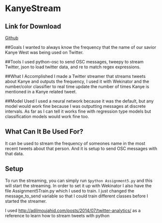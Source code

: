 # KanyeStream
## Link for Download
[Github](https://github.com/aurbanski/KanyeStream/)

##Goals
I wanted to always know the frequency that the name of our savior Kanye West was being used on Twitter.

##Tools
I used python-osc to send OSC messages, tweepy to stream Twitter, json to load twitter data, and re to match regex expressions.

##What I Accomplished
I made a Twitter streamer that streams tweets about Kanye and outputs the frequency, I used it with Wekinator and the number/color classifier to real time update the number of times Kanye is mentioned in a Kanye related tweet.

##Model Used
I used a neural network because it was the default, but any model would work fine because I was outputting messages at discrete intervals. As far as I can tell it works fine with regression type models but classification models would work fine too.

## What Can It Be Used For?
It can be used to stream the frequency of someones name in the most recent tweets about that person. And it is setup
to send OSC messages with that data.

## Setup
To run the streaming, you can simply run `$python Assignment5.py` and this will start the streaming. In order to set it 
up with Wekinator I also have the file Assignment5Train.py which I used to train. I just changed the message_to_send
variable so that I could train different classes before I started the streamer. 

I used http://adilmoujahid.com/posts/2014/07/twitter-analytics/ as a reference to learn how to stream tweets with
python
